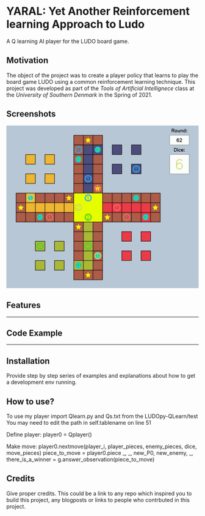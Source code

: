 # YARAL: Yet Another Reinforcement learning  Approach to Ludo
A Q learning AI player for the LUDO board game.

## Motivation
The object of the project was to create a player policy that learns to play the board game LUDO using a common reinforcement learning technique. This project was developed as part of the *Tools of Artificial Intellignece* class at the *University of Southern Denmark* in the Spring of 2021.

## Screenshots
![Example_board](./LUDOpy/board_example_2.png)

## Features
---

## Code Example
---

## Installation
Provide step by step series of examples and explanations about how to get a development env running.

## How to use?
To use my player import Qlearn.py and Qs.txt from the LUDOpy-QLearn/test
You may need to edit the path in self.tablename on line 51

Define player:
  player0 = Qplayer()

Make move:
  player0.nextmove(player_i, player_pieces, enemy_pieces, dice, move_pieces)
            piece_to_move = player0.piece
            _, _, new_P0, new_enemy, _, there_is_a_winner = g.answer_observation(piece_to_move)

## Credits
Give proper credits. This could be a link to any repo which inspired you to build this project, any blogposts or links to people who contrbuted in this project. 
